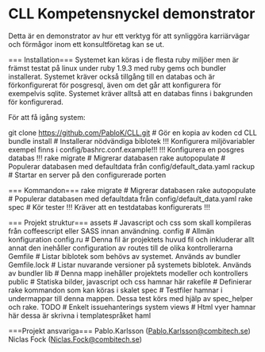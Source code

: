 CLL Kompetensnyckel demonstrator
===

Detta är en demonstrator av hur ett verktyg för att synliggöra karriärvägar och förmågor inom ett konsultföretag kan se ut.

=== Installation===
Systemet kan köras i de flesta ruby miljöer men är främst testat på linux under ruby 1.9.3 med ruby gems och bundler installerat. Systemet kräver också tillgång till en databas och är förkonfigurerat för posgresql, även om det går att konfigurera för exempelvis sqlite.
Systemet kräver alltså att en databas finns i bakgrunden för konfigurerad.

För att få igång system:

git clone https://github.com/PabloK/CLL.git # Gör en kopia av koden
cd CLL
bundle install # Installerar nödvändiga biblotek
!!! Konfigurera miljövariabler exempel finns i config/bashrc.conf.example!!! 
!!! Konfigurera en posgres databas !!!
rake migrate # Migrerar databasen
rake autopopulate # Populerar databasen med defaultdata från config/default_data.yaml
rackup # Startar en server på den configurerade porten

=== Kommandon===
rake migrate # Migrerar databasen
rake autopopulate # Populerar databasen med defaultdata från config/default_data.yaml
rake spec # Kör tester !!! Kräver att en testdatabas konfigurerats !!!

=== Projekt struktur===
assets # Javascript och css som skall kompileras från coffeescript eller SASS innan användning.
config # Allmän konfiguration
config.ru # Denna fil är projektets huvud fil och inkluderar allt annat den inehåller configuration av routes till de olika kontrollerarna
Gemfile # Listar biblotek som behövs av systemet. Används av bundler
Gemfile.lock # Listar nuvarande versioner på systemets biblotek. Används av bundler
lib # Denna mapp inehåller projektets modeller och kontrollers 
public # Statiska bilder, javascript och css hamnar här
rakefile # Definierar rake kommandon som kan köras i skalet
spec # Testfiler hamnar i undermappar till denna mappen. Dessa test körs med hjälp av spec_helper och rake.
TODO # Enkelt issuehanterings system
views # Html vyer hamnar här dessa är skrivna i templatespråket haml

===Projekt ansvariga===
Pablo.Karlsson (Pablo.Karlsson@combitech.se)
Niclas Fock (Niclas.Fock@combitech.se)
